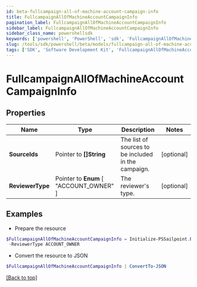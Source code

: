 ```yaml
---
id: beta-fullcampaign-all-of-machine-account-campaign-info
title: FullcampaignAllOfMachineAccountCampaignInfo
pagination_label: FullcampaignAllOfMachineAccountCampaignInfo
sidebar_label: FullcampaignAllOfMachineAccountCampaignInfo
sidebar_class_name: powershellsdk
keywords: ['powershell', 'PowerShell', 'sdk', 'FullcampaignAllOfMachineAccountCampaignInfo'] 
slug: /tools/sdk/powershell/beta/models/fullcampaign-all-of-machine-account-campaign-info
tags: ['SDK', 'Software Development Kit', 'FullcampaignAllOfMachineAccountCampaignInfo']
---
```



# FullcampaignAllOfMachineAccountCampaignInfo

## Properties

Name | Type | Description | Notes
------------ | ------------- | ------------- | -------------
**SourceIds** |  Pointer to **[]String** | The list of sources to be included in the campaign. | [optional] 
**ReviewerType** |  Pointer to  **Enum** [  "ACCOUNT_OWNER" ] | The reviewer's type. | [optional] 

## Examples

- Prepare the resource
```powershell
$FullcampaignAllOfMachineAccountCampaignInfo = Initialize-PSSailpoint.BetaFullcampaignAllOfMachineAccountCampaignInfo  -SourceIds [0fbe863c063c4c88a35fd7f17e8a3df5] `
 -ReviewerType ACCOUNT_OWNER
```

- Convert the resource to JSON
```powershell
$FullcampaignAllOfMachineAccountCampaignInfo | ConvertTo-JSON
```


[[Back to top]](#) 


